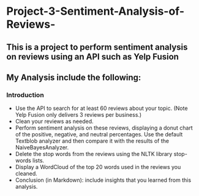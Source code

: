 # Project-3-Sentiment-Analysis-of-Reviews-
## This is a project to perform sentiment analysis on reviews using an API such as Yelp Fusion

## My Analysis include the following:

### Introduction
- Use the API to search for at least 60 reviews about your topic. (Note Yelp Fusion only delivers 3 reviews per business.)
- Clean your reviews as needed.
- Perform sentiment analysis on these reviews, displaying a donut chart of the positive, negative, and neutral percentages. Use the default Textblob analyzer and then compare it with the results of the NaiveBayesAnalyzer.
- Delete the stop words from the reviews using the NLTK library stop-words lists.
- Display a WordCloud of the top 20 words used in the reviews you cleaned.
- Conclusion (in Markdown): include insights that you learned from this analysis.
